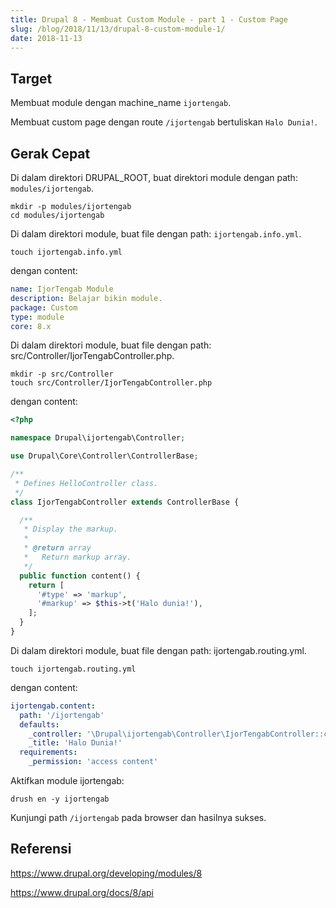 ```yaml
---
title: Drupal 8 - Membuat Custom Module - part 1 - Custom Page
slug: /blog/2018/11/13/drupal-8-custom-module-1/
date: 2018-11-13
---
```


## Target

Membuat module dengan machine_name `ijortengab`.

Membuat custom page dengan route `/ijortengab` bertuliskan `Halo Dunia!`.

## Gerak Cepat

Di dalam direktori DRUPAL_ROOT, buat direktori module dengan path: `modules/ijortengab`.

```
mkdir -p modules/ijortengab
cd modules/ijortengab
```

Di dalam direktori module, buat file dengan path: `ijortengab.info.yml`.

```
touch ijortengab.info.yml
```

dengan content:

```yml
name: IjorTengab Module
description: Belajar bikin module.
package: Custom
type: module
core: 8.x   
```

Di dalam direktori module, buat file dengan path: src/Controller/IjorTengabController.php.

```
mkdir -p src/Controller
touch src/Controller/IjorTengabController.php
```

dengan content:

```php
<?php

namespace Drupal\ijortengab\Controller;

use Drupal\Core\Controller\ControllerBase;

/**
 * Defines HelloController class.
 */
class IjorTengabController extends ControllerBase {

  /**
   * Display the markup.
   *
   * @return array
   *   Return markup array.
   */
  public function content() {
    return [
      '#type' => 'markup',
      '#markup' => $this->t('Halo dunia!'),
    ];
  }
}
```

Di dalam direktori module, buat file dengan path: ijortengab.routing.yml.

```
touch ijortengab.routing.yml
```

dengan content:

```yml
ijortengab.content:
  path: '/ijortengab'
  defaults:
    _controller: '\Drupal\ijortengab\Controller\IjorTengabController::content'
    _title: 'Halo Dunia!'
  requirements:
    _permission: 'access content'
```

Aktifkan module ijortengab:

```
drush en -y ijortengab
```


Kunjungi path `/ijortengab` pada browser dan hasilnya sukses.

## Referensi

https://www.drupal.org/developing/modules/8

https://www.drupal.org/docs/8/api
